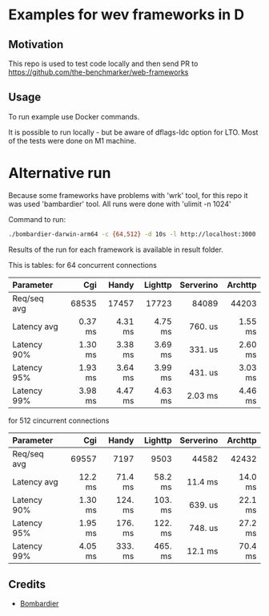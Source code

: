 # Examples for wev frameworks in D

## Motivation
This repo is used to test code locally and then send PR to https://github.com/the-benchmarker/web-frameworks

## Usage
To run example use Docker commands.

It is possible to run locally - but be aware of dflags-ldc option for LTO.
Most of the tests were done on M1 machine.

# Alternative run

Because some frameworks have problems with 'wrk' tool, for this repo it was used 'bambardier' tool.
All runs were done with 'ulimit -n 1024'

Command to run:
```sh
./bombardier-darwin-arm64 -c {64,512} -d 10s -l http://localhost:3000
```
Results of the run for each framework is available in result folder.

This is tables:
for 64 concurrent connections

|    Parameter |     Cgi |   Handy | Lighttp | Serverino | Archttp |
| :----------- | ------: | ------: | ------: | --------: | ------: |
|  Req/seq avg |  68535  |  17457  |  17723  |   84089   |  44203  |
|  Latency avg | 0.37 ms | 4.31 ms | 4.75 ms |  760. us  | 1.55 ms |
|  Latency 90% | 1.30 ms | 3.38 ms | 3.69 ms |  331. us  | 2.60 ms |
|  Latency 95% | 1.93 ms | 3.64 ms | 3.99 ms |  431. us  | 3.03 ms |
|  Latency 99% | 3.98 ms | 4.47 ms | 4.63 ms |  2.03 ms  | 4.46 ms |

for 512 cincurrent connections

|    Parameter |     Cgi |   Handy | Lighttp | Serverino | Archttp |
| :----------- | ------: | ------: | ------: | --------: | ------: |
|  Req/seq avg |  69557  |   7197  |   9503  |   44582   |  42432  |
|  Latency avg | 12.2 ms | 71.4 ms | 58.2 ms |  11.4 ms  | 14.0 ms |
|  Latency 90% | 1.30 ms | 124. ms | 103. ms |  639. us  | 22.1 ms |
|  Latency 95% | 1.95 ms | 176. ms | 122. ms |  748. us  | 27.2 ms |
|  Latency 99% | 4.05 ms | 333. ms | 465. ms |  12.1 ms  | 70.4 ms |

## Credits
* [Bombardier](https://github.com/codesenberg/bombardier)
